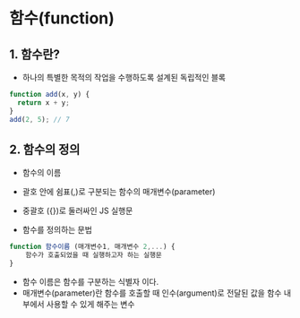 # 함수(function)

## 1. 함수란?

- 하나의 특별한 목적의 작업을 수행하도록 설계된 독립적인 블록

```javascript
function add(x, y) {
  return x + y;
}
add(2, 5); // 7
```

## 2. 함수의 정의

- 함수의 이름
- 괄호 안에 쉼표(,)로 구분되는 함수의 매개변수(parameter)
- 중괄호 ({})로 둘러싸인 JS 실행문

- 함수를 정의하는 문법

```javascript
function 함수이름 (매개변수1, 매개변수 2,...) {
    함수가 호출되었을 때 실행하고자 하는 실행문
}
```

- 함수 이름은 함수를 구분하는 식별자 이다.
- 매개변수(parameter)란 함수를 호출할 때 인수(argument)로 전달된 값을 함수 내부에서 사용할 수 있게 해주는 변수
